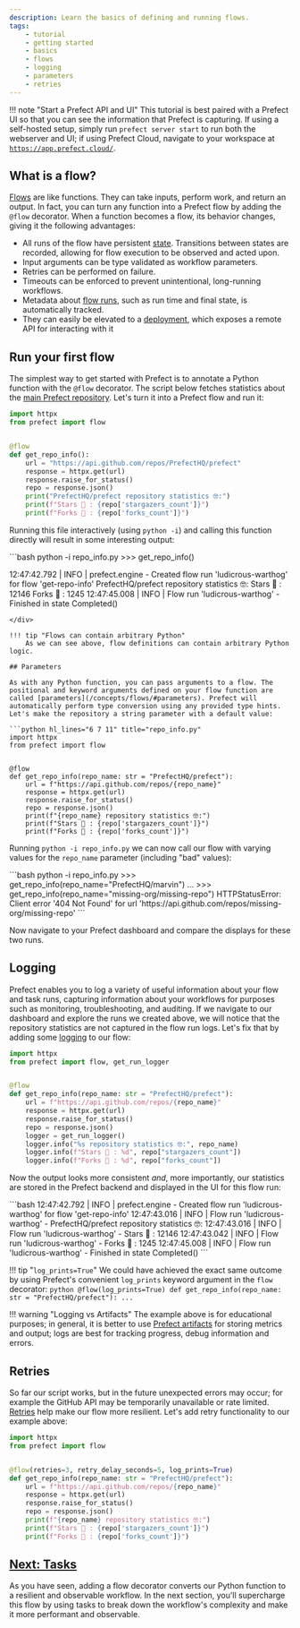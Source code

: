 ```yaml
---
description: Learn the basics of defining and running flows.
tags:
    - tutorial
    - getting started
    - basics
    - flows
    - logging
    - parameters
    - retries
---
```

!!! note "Start a Prefect API and UI"
    This tutorial is best paired with a Prefect UI so that you can see the information that Prefect is capturing.  If using a self-hosted setup, simply run `prefect server start` to run both the webserver and UI; if using Prefect Cloud, navigate to your workspace at [`https://app.prefect.cloud/`](https://app.prefect.cloud/).

## What is a flow?

[Flows](/concepts/flows/) are like functions. They can take inputs, perform work, and return an output. In fact, you can turn any function into a Prefect flow by adding the `@flow` decorator. When a function becomes a flow, its behavior changes, giving it the following advantages:

- All runs of the flow have persistent [state](/concepts/states/). Transitions between states are recorded, allowing for flow execution to be observed and acted upon.
- Input arguments can be type validated as workflow parameters.
- Retries can be performed on failure.
- Timeouts can be enforced to prevent unintentional, long-running workflows.
- Metadata about [flow runs](#flow-runs), such as run time and final state, is automatically tracked.
- They can easily be elevated to a [deployment](/concepts/deployments/), which exposes a remote API for interacting with it

## Run your first flow

The simplest way to get started with Prefect is to annotate a Python function with the `@flow` decorator. The script below fetches statistics about the [main Prefect repository](https://github.com/PrefectHQ/prefect). Let's turn it into a Prefect flow and run it:

```python title="repo_info.py" hl_lines="2 5"
import httpx
from prefect import flow


@flow
def get_repo_info():
    url = "https://api.github.com/repos/PrefectHQ/prefect"
    response = httpx.get(url)
    response.raise_for_status()
    repo = response.json()
    print("PrefectHQ/prefect repository statistics 🤓:")
    print(f"Stars 🌠 : {repo['stargazers_count']}")
    print(f"Forks 🍴 : {repo['forks_count']}")
```

Running this file interactively (using `python -i`) and calling this function directly will result in some interesting output:

<div class="terminal">
```bash
python -i repo_info.py
>>> get_repo_info()

12:47:42.792 | INFO | prefect.engine - Created flow run 'ludicrous-warthog' for flow 'get-repo-info'
PrefectHQ/prefect repository statistics 🤓:
Stars 🌠 : 12146
Forks 🍴 : 1245
12:47:45.008 | INFO | Flow run 'ludicrous-warthog' - Finished in state Completed()
```
</div>

!!! tip "Flows can contain arbitrary Python"
    As we can see above, flow definitions can contain arbitrary Python logic.

## Parameters

As with any Python function, you can pass arguments to a flow. The positional and keyword arguments defined on your flow function are called [parameters](/concepts/flows/#parameters). Prefect will automatically perform type conversion using any provided type hints. Let's make the repository a string parameter with a default value:

```python hl_lines="6 7 11" title="repo_info.py"
import httpx
from prefect import flow


@flow
def get_repo_info(repo_name: str = "PrefectHQ/prefect"):
    url = f"https://api.github.com/repos/{repo_name}"
    response = httpx.get(url)
    response.raise_for_status()
    repo = response.json()
    print(f"{repo_name} repository statistics 🤓:")
    print(f"Stars 🌠 : {repo['stargazers_count']}")
    print(f"Forks 🍴 : {repo['forks_count']}")
```

Running `python -i repo_info.py` we can now call our flow with varying values for the `repo_name` parameter (including "bad" values):

<div class="terminal">
```bash
python -i repo_info.py
>>> get_repo_info(repo_name="PrefectHQ/marvin")
...
>>> get_repo_info(repo_name="missing-org/missing-repo")
HTTPStatusError: Client error '404 Not Found' for url 'https://api.github.com/repos/missing-org/missing-repo'
```
</div>

Now navigate to your Prefect dashboard and compare the displays for these two runs.

## Logging

Prefect enables you to log a variety of useful information about your flow and task runs, capturing information about your workflows for purposes such as monitoring, troubleshooting, and auditing. If we navigate to our dashboard and explore the runs we created above, we will notice that the repository statistics are not captured in the flow run logs.  Let's fix that by adding some [logging](/concepts/logs) to our flow:

```python hl_lines="2 11-14" title="repo_info.py"
import httpx
from prefect import flow, get_run_logger


@flow
def get_repo_info(repo_name: str = "PrefectHQ/prefect"):
    url = f"https://api.github.com/repos/{repo_name}"
    response = httpx.get(url)
    response.raise_for_status()
    repo = response.json()
    logger = get_run_logger()
    logger.info("%s repository statistics 🤓:", repo_name)
    logger.info(f"Stars 🌠 : %d", repo["stargazers_count"])
    logger.info(f"Forks 🍴 : %d", repo["forks_count"])
```

Now the output looks more consistent _and_, more importantly, our statistics are stored in the Prefect backend and displayed in the UI for this flow run:

<div class="terminal">
```bash
12:47:42.792 | INFO    | prefect.engine - Created flow run 'ludicrous-warthog' for flow 'get-repo-info'
12:47:43.016 | INFO    | Flow run 'ludicrous-warthog' - PrefectHQ/prefect repository statistics 🤓:
12:47:43.016 | INFO    | Flow run 'ludicrous-warthog' - Stars 🌠 : 12146
12:47:43.042 | INFO    | Flow run 'ludicrous-warthog' - Forks 🍴 : 1245
12:47:45.008 | INFO    | Flow run 'ludicrous-warthog' - Finished in state Completed()
```
</div>

!!! tip "`log_prints=True`"
    We could have achieved the exact same outcome by using Prefect's convenient `log_prints` keyword argument in the `flow` decorator:
    ```python
    @flow(log_prints=True)
    def get_repo_info(repo_name: str = "PrefectHQ/prefect"):
        ...
    ```

!!! warning "Logging vs Artifacts"
    The example above is for educational purposes; in general, it is better to use [Prefect artifacts](/concepts/artifacts/) for storing metrics and output; logs are best for tracking progress, debug information and errors.

## Retries

So far our script works, but in the future unexpected errors may occur; for example the GitHub API may be temporarily unavailable or rate limited. [Retries](/concepts/flows/#flow-settings) help make our flow more resilient. Let's add retry functionality to our example above:
```python hl_lines="5" title="repo_info.py"
import httpx
from prefect import flow


@flow(retries=3, retry_delay_seconds=5, log_prints=True)
def get_repo_info(repo_name: str = "PrefectHQ/prefect"):
    url = f"https://api.github.com/repos/{repo_name}"
    response = httpx.get(url)
    response.raise_for_status()
    repo = response.json()
    print(f"{repo_name} repository statistics 🤓:")
    print(f"Stars 🌠 : {repo['stargazers_count']}")
    print(f"Forks 🍴 : {repo['forks_count']}")
```

## [Next: Tasks](/tutorial/tasks/)

As you have seen, adding a flow decorator converts our Python function to a resilient and observable workflow. In the next section, you'll supercharge this flow by using tasks to break down the workflow's complexity and make it more performant and observable.

